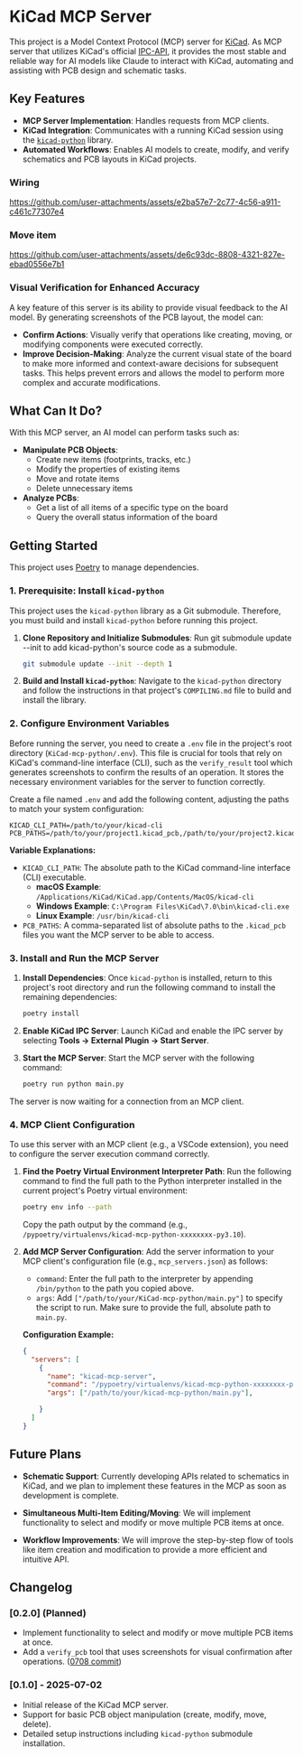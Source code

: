 # KiCad MCP Server

This project is a Model Context Protocol (MCP) server for [KiCad](https://kicad.org). As MCP server that utilizes KiCad's official [IPC-API](https://gitlab.com/kicad/code/kicad-python), it provides the most stable and reliable way for AI models like Claude to interact with KiCad, automating and assisting with PCB design and schematic tasks.




## Key Features

*   **MCP Server Implementation**: Handles requests from MCP clients.
*   **KiCad Integration**: Communicates with a running KiCad session using the [`kicad-python`](https://gitlab.com/kicad/code/kicad-python) library.
*   **Automated Workflows**: Enables AI models to create, modify, and verify schematics and PCB layouts in KiCad projects.

### Wiring



https://github.com/user-attachments/assets/e2ba57e7-2c77-4c56-a911-c461c77307e4



### Move item



https://github.com/user-attachments/assets/de6c93dc-8808-4321-827e-ebad0556e7b1


### Visual Verification for Enhanced Accuracy

A key feature of this server is its ability to provide visual feedback to the AI model. By generating screenshots of the PCB layout, the model can:

*   **Confirm Actions**: Visually verify that operations like creating, moving, or modifying components were executed correctly.
*   **Improve Decision-Making**: Analyze the current visual state of the board to make more informed and context-aware decisions for subsequent tasks. This helps prevent errors and allows the model to perform more complex and accurate modifications.




## What Can It Do?

With this MCP server, an AI model can perform tasks such as:

*   **Manipulate PCB Objects**:
    *   Create new items (footprints, tracks, etc.)
    *   Modify the properties of existing items
    *   Move and rotate items
    *   Delete unnecessary items
*   **Analyze PCBs**:
    *   Get a list of all items of a specific type on the board
    *   Query the overall status information of the board




## Getting Started

This project uses [Poetry](https://python-poetry.org/) to manage dependencies.

### 1. Prerequisite: Install `kicad-python`

This project uses the `kicad-python` library as a Git submodule. Therefore, you must build and install `kicad-python` before running this project.

1.  **Clone Repository and Initialize Submodules**:
    Run git submodule update --init to add kicad-python's source code as a submodule.
    ```bash
    git submodule update --init --depth 1
    ```

2.  **Build and Install `kicad-python`**:
    Navigate to the `kicad-python` directory and follow the instructions in that project's `COMPILING.md` file to build and install the library.

### 2. Configure Environment Variables

Before running the server, you need to create a `.env` file in the project's root directory (`KiCad-mcp-python/.env`). This file is crucial for tools that rely on KiCad's command-line interface (CLI), such as the `verify_result` tool which generates screenshots to confirm the results of an operation. It stores the necessary environment variables for the server to function correctly.

Create a file named `.env` and add the following content, adjusting the paths to match your system configuration:

```
KICAD_CLI_PATH=/path/to/your/kicad-cli
PCB_PATHS=/path/to/your/project1.kicad_pcb,/path/to/your/project2.kicad_pcb
```

**Variable Explanations:**

*   `KICAD_CLI_PATH`: The absolute path to the KiCad command-line interface (CLI) executable.
    *   **macOS Example**: `/Applications/KiCad/KiCad.app/Contents/MacOS/kicad-cli`
    *   **Windows Example**: `C:\Program Files\KiCad\7.0\bin\kicad-cli.exe`
    *   **Linux Example**: `/usr/bin/kicad-cli`
*   `PCB_PATHS`: A comma-separated list of absolute paths to the `.kicad_pcb` files you want the MCP server to be able to access.


### 3. Install and Run the MCP Server

1.  **Install Dependencies**:
    Once `kicad-python` is installed, return to this project's root directory and run the following command to install the remaining dependencies:
    ```bash
    poetry install
    ```

2.  **Enable KiCad IPC Server**:
    Launch KiCad and enable the IPC server by selecting **Tools -> External Plugin -> Start Server**.

3.  **Start the MCP Server**:
    Start the MCP server with the following command:
    ```bash
    poetry run python main.py
    ```

The server is now waiting for a connection from an MCP client.

### 4. MCP Client Configuration

To use this server with an MCP client (e.g., a VSCode extension), you need to configure the server execution command correctly.

1.  **Find the Poetry Virtual Environment Interpreter Path**:
    Run the following command to find the full path to the Python interpreter installed in the current project's Poetry virtual environment:
    ```bash
    poetry env info --path
    ```
    Copy the path output by the command (e.g., `/pypoetry/virtualenvs/kicad-mcp-python-xxxxxxxx-py3.10`).

2.  **Add MCP Server Configuration**:
    Add the server information to your MCP client's configuration file (e.g., `mcp_servers.json`) as follows:

    *   `command`: Enter the full path to the interpreter by appending `/bin/python` to the path you copied above.
    *   `args`: Add `["/path/to/your/KiCad-mcp-python/main.py"]` to specify the script to run. Make sure to provide the full, absolute path to `main.py`.


    **Configuration Example:**
    ```json
    {
      "servers": [
        {
          "name": "kicad-mcp-server",
          "command": "/pypoetry/virtualenvs/kicad-mcp-python-xxxxxxxx-py3.10/bin/python",
          "args": ["/path/to/your/kicad-mcp-python/main.py"],

        }
      ]
    }
    ```

## Future Plans

*   **Schematic Support**: Currently developing APIs related to schematics in KiCad, and we plan to implement these features in the MCP as soon as development is complete.
*   **Simultaneous Multi-Item Editing/Moving**: We will implement functionality to select and modify or move multiple PCB items at once.

*   **Workflow Improvements**: We will improve the step-by-step flow of tools like item creation and modification to provide a more efficient and intuitive API.


## Changelog

### [0.2.0] (Planned)
*   Implement functionality to select and modify or move multiple PCB items at once.
*   Add a `verify_pcb` tool that uses screenshots for visual confirmation after operations. ([0708 commit](https://github.com/Finerestaurant/kicad-mcp-python/commit/c3daf7f833ddf46ffe2f80de01e1e54310304950))

### [0.1.0] - 2025-07-02
*   Initial release of the KiCad MCP server.
*   Support for basic PCB object manipulation (create, modify, move, delete).
*   Detailed setup instructions including `kicad-python` submodule installation.
